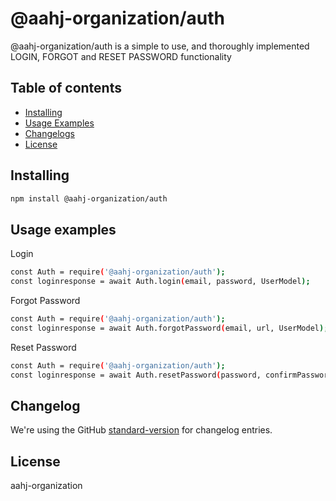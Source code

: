 # @aahj-organization/auth

@aahj-organization/auth is a simple to use, and thoroughly implemented LOGIN, FORGOT and RESET PASSWORD functionality

## Table of contents
- [Installing](#installing)
- [Usage Examples](#usage-examples)
- [Changelogs](#changelog)
- [License](#license)

## Installing
```sh
npm install @aahj-organization/auth
```

## Usage examples
Login
```sh
const Auth = require('@aahj-organization/auth');
const loginresponse = await Auth.login(email, password, UserModel);
```
Forgot Password
```sh
const Auth = require('@aahj-organization/auth');
const loginresponse = await Auth.forgotPassword(email, url, UserModel);
```
Reset Password
```sh
const Auth = require('@aahj-organization/auth');
const loginresponse = await Auth.resetPassword(password, confirmPassword, token, UserModel);
```

## Changelog
We're using the GitHub [standard-version](https://github.com/aahj-organization/auth-package/blob/master/CHANGELOG.md) for changelog entries.

## License
aahj-organization
